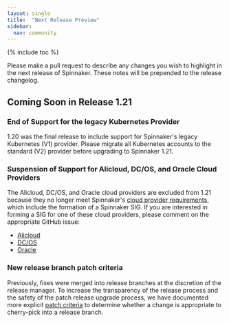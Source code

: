 ```yaml
---
layout: single
title:  "Next Release Preview"
sidebar:
  nav: community
---
```


{% include toc %}

Please make a pull request to describe any changes you wish to highlight
in the next release of Spinnaker. These notes will be prepended to the release
changelog.

## Coming Soon in Release 1.21

### End of Support for the legacy Kubernetes Provider

1.20 was the final release to include support for Spinnaker's legacy Kubernetes
(V1) provider. Please migrate all Kubernetes accounts to the standard (V2)
provider before upgrading to Spinnaker 1.21.

### Suspension of Support for Alicloud, DC/OS, and Oracle Cloud Providers

The Alicloud, DC/OS, and Oracle cloud providers are excluded from 1.21 because
they no longer meet Spinnaker's
[cloud provider requirements](https://github.com/spinnaker/governance/blob/master/cloud-provider-requirements.md),
which include the formation of a Spinnaker SIG. If you are interested in
forming a SIG for one of these cloud providers, please comment on the
appropriate GitHub issue:

* [Alicloud](https://github.com/spinnaker/governance/issues/122)
* [DC/OS](https://github.com/spinnaker/governance/issues/125)
* [Oracle](https://github.com/spinnaker/governance/issues/127)

### New release branch patch criteria

Previously, fixes were merged into release branches at the discretion of the
release manager. To increase the transparency of the release process and the
safety of the patch release upgrade process, we have documented more explicit
[patch criteria](https://www.spinnaker.io/community/contributing/releasing/#release-branch-patch-criteria)
to determine whether a change is appropriate to cherry-pick into a release
branch.
